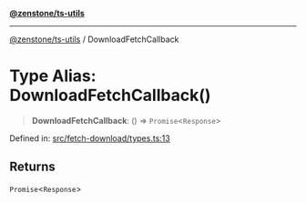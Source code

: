[**@zenstone/ts-utils**](../README.md)

***

[@zenstone/ts-utils](../globals.md) / DownloadFetchCallback

# Type Alias: DownloadFetchCallback()

> **DownloadFetchCallback**: () => `Promise`\<`Response`\>

Defined in: [src/fetch-download/types.ts:13](https://github.com/janpoem/ts-utils/blob/dd074ed257fa79d98e072518ca260e5de071ed30/src/fetch-download/types.ts#L13)

## Returns

`Promise`\<`Response`\>
